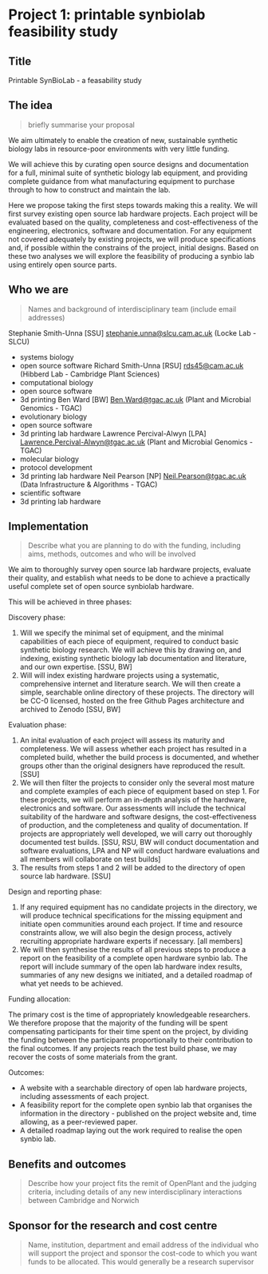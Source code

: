 # Project 1: printable synbiolab feasibility study

## Title

Printable SynBioLab - a feasability study

## The idea

> briefly summarise your proposal

We aim ultimately to enable the creation of new, sustainable synthetic biology labs in resource-poor environments with very little funding.

We will achieve this by curating open source designs and documentation for a full, minimal suite of synthetic biology lab equipment, and providing complete guidance from what manufacturing equipment to purchase through to how to construct and maintain the lab.

Here we propose taking the first steps towards making this a reality. We will first survey existing open source lab hardware projects. Each project will be evaluated based on the quality, completeness and cost-effectiveness of the engineering, electronics, software and documentation. For any equipment not covered adequately by existing projects, we will produce specifications and, if possible within the constrains of the project, initial designs. Based on these two analyses we will explore the feasibility of producing a synbio lab using entirely open source parts.

## Who we are

> Names and background of interdisciplinary team (include email addresses)

Stephanie Smith-Unna [SSU] <stephanie.unna@slcu.cam.ac.uk> (Locke Lab - SLCU)
  - systems biology
  - open source software
Richard Smith-Unna [RSU] <rds45@cam.ac.uk> (Hibberd Lab - Cambridge Plant Sciences)
  - computational biology
  - open source software
  - 3d printing
Ben Ward [BW] <Ben.Ward@tgac.ac.uk> (Plant and Microbial Genomics - TGAC)
  - evolutionary biology
  - open source software
  - 3d printing lab hardware
Lawrence Percival-Alwyn [LPA] <Lawrence.Percival-Alwyn@tgac.ac.uk> (Plant and Microbial Genomics - TGAC)
  - molecular biology
  - protocol development
  - 3d printing lab hardware
Neil Pearson [NP] <Neil.Pearson@tgac.ac.uk> (Data Infrastructure & Algorithms - TGAC)
  - scientific software
  - 3d printing lab hardware

## Implementation

> Describe what you are planning to do with the funding, including aims, methods, outcomes and who will be involved

We aim to thoroughly survey open source lab hardware projects, evaluate their quality, and establish what needs to be done to achieve a practically useful complete set of open source synbiolab hardware.

This will be achieved in three phases:

Discovery phase:

1. Will we specify the minimal set of equipment, and the minimal capabilities of each piece of equipment, required to conduct basic synthetic biology research. We will achieve this by drawing on, and indexing, existing synthetic biology lab documentation and literature, and our own expertise. [SSU, BW]
2. Will will index existing hardware projects using a systematic, comprehensive internet and literature search. We will then create a simple, searchable online directory of these projects. The directory will be CC-0 licensed, hosted on the free Github Pages architecture and archived to Zenodo [SSU, BW]

Evaluation phase:

1. An inital evaluation of each project will assess its maturity and completeness. We will assess whether each project has resulted in a completed build, whether the build process is documented, and whether groups other than the original designers have reproduced the result. [SSU]
2. We will then filter the projects to consider only the several most mature and complete examples of each piece of equipment based on step 1. For these projects, we will perform an in-depth analysis of the hardware, electronics and software. Our assessments will include the technical suitability of the hardware and software designs, the cost-effectiveness of production, and the completeness and quality of documentation. If projects are appropriately well developed, we will carry out thoroughly documented test builds. [SSU, RSU, BW will conduct documentation and software evaluations, LPA and NP will conduct hardware evaluations and all members will collaborate on test builds]
3. The results from steps 1 and 2 will be added to the directory of open source lab hardware. [SSU]

Design and reporting phase:

1. If any required equipment has no candidate projects in the directory, we will produce technical specifications for the missing equipment and initiate open communities around each project. If time and resource constraints allow, we will also begin the design process, actively recruiting appropriate hardware experts if necessary. [all members]
2. We will then synthesise the results of all previous steps to produce a report on the feasibility of a complete open hardware synbio lab. The report will include summary of the open lab hardware index results, summaries of any new designs we initiated, and a detailed roadmap of what yet needs to be achieved.

Funding allocation:

The primary cost is the time of appropriately knowledgeable researchers. We therefore propose that the majority of the funding will be spent compensating participants for their time spent on the project, by dividing the funding between the participants proportionally to their contribution to the final outcomes. If any projects reach the test build phase, we may recover the costs of some materials from the grant.

Outcomes:

- A website with a searchable directory of open lab hardware projects, including assessments of each project.
- A feasibility report for the complete open synbio lab that organises the information in the directory - published on the project website and, time allowing, as a peer-reviewed paper.
- A detailed roadmap laying out the work required to realise the open synbio lab.

## Benefits and outcomes

> Describe how your project fits the remit of OpenPlant and the judging criteria, including details of any new interdisciplinary interactions between Cambridge and Norwich



## Sponsor for the research and cost centre

> Name, institution, department and email address of the individual who will support the project and sponsor the cost-code to which you want funds to be allocated. This would generally be a research supervisor

